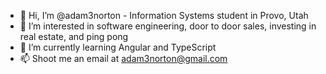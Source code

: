 - 👋 Hi, I’m @adam3norton - Information Systems student in Provo, Utah
- 👀 I’m interested in software engineering, door to door sales, investing in real estate, and ping pong
- 🌱 I’m currently learning Angular and TypeScript
- 📫 Shoot me an email at adam3norton@gmail.com

<!---
adam3norton/adam3norton is a ✨ special ✨ repository because its `README.md` (this file) appears on your GitHub profile.
You can click the Preview link to take a look at your changes.
--->

